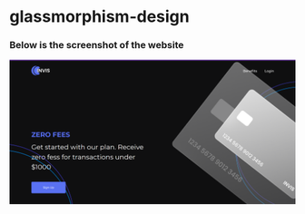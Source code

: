# glassmorphism-design

### Below is the screenshot of the website
![screenshot](https://github.com/dhaladitya108/glassmorphism-design/blob/master/assets/grassmorphism_screenshot.png "Website Screenshot")
